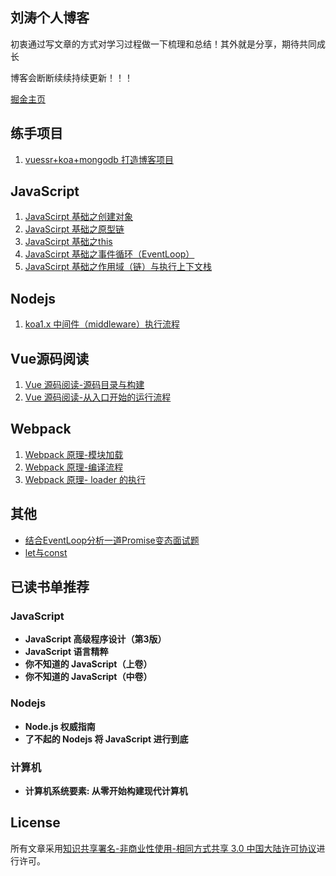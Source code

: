 ## 刘涛个人博客
初衷通过写文章的方式对学习过程做一下梳理和总结！其外就是分享，期待共同成长

博客会断断续续持续更新！！！

[掘金主页](https://juejin.cn/user/1943592290229719/posts)

## 练手项目
1. [vuessr+koa+mongodb 打造博客项目](https://github.com/liutao2428118/blogs)

## JavaScript
1. [JavaScirpt 基础之创建对象](https://juejin.cn/post/6903403553046396935)
2. [JavaScirpt 基础之原型链](https://juejin.cn/post/6902334025248178189)
3. [JavaScirpt 基础之this](https://juejin.cn/post/6909340268646891533)
4. [JavaScirpt 基础之事件循环（EventLoop）](https://juejin.cn/post/6898975636035993607)
5. [JavaScirpt 基础之作用域（链）与执行上下文栈](https://juejin.cn/post/6911886461348347917)

## Nodejs
1. [koa1.x 中间件（middleware）执行流程](https://juejin.cn/post/6898331270300991496)

## Vue源码阅读
1. [Vue 源码阅读-源码目录与构建](https://juejin.cn/post/6909382983283982343)
2. [Vue 源码阅读-从入口开始的运行流程](https://juejin.cn/post/6909766010204700679)

## Webpack
1. [Webpack 原理-模块加载](https://juejin.cn/post/7021802706901663757)
2. [Webpack 原理-编译流程](https://juejin.cn/post/7025110786489974797)
3. [Webpack 原理- loader 的执行](https://juejin.cn/post/7025529201973280799)

## 其他
* [结合EventLoop分析一道Promise变态面试题](https://juejin.cn/post/6902240997124603917)
* [let与const](https://juejin.cn/post/6899697889611055111)

## 已读书单推荐
### JavaScript
* **JavaScript 高级程序设计（第3版）**
* **JavaScript 语言精粹**
* **你不知道的 JavaScript（上卷）**
* **你不知道的 JavaScript（中卷）**

### Nodejs
* **Node.js 权威指南**
* **了不起的 Nodejs 将 JavaScript 进行到底**

### 计算机
* **计算机系统要素: 从零开始构建现代计算机** 

## License
所有文章采用[知识共享署名-非商业性使用-相同方式共享 3.0 中国大陆许可协议](https://creativecommons.org/licenses/by-nc-sa/3.0/cn/)进行许可。
